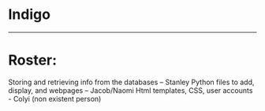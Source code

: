 # Indigo
---

# Roster:
Storing and retrieving info from the databases – Stanley
Python files to add, display, and webpages – Jacob/Naomi
Html templates, CSS, user accounts - Colyi (non existent person)